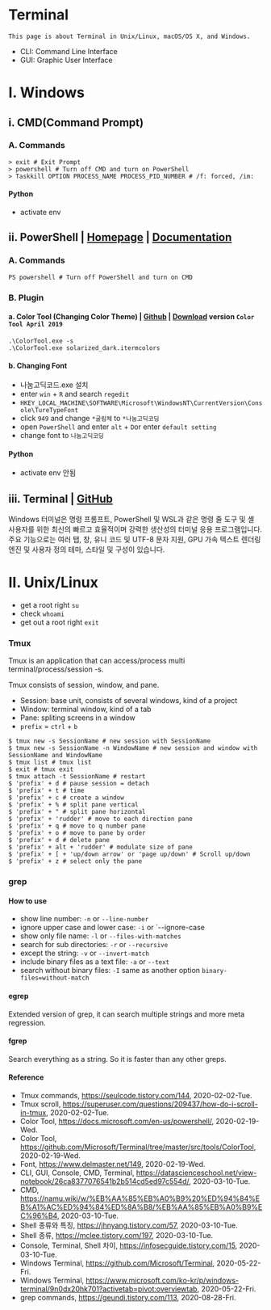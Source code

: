 # Terminal
```
This page is about Terminal in Unix/Linux, macOS/OS X, and Windows.
```
- CLI: Command Line Interface
- GUI: Graphic User Interface

# I. Windows
## i. CMD(Command Prompt)
### A. Commands
```
> exit # Exit Prompt
> powershell # Turn off CMD and turn on PowerShell
> Taskkill OPTION PROCESS_NAME PROCESS_PID_NUMBER # /f: forced, /im: 
```
#### Python
- activate env 
## ii. PowerShell | [Homepage](https://powershell.org/) | [Documentation](https://docs.microsoft.com/en-us/powershell/)
### A. Commands
```
PS powershell # Turn off PowerShell and turn on CMD
```
### B. Plugin
#### a. Color Tool (Changing Color Theme) | [Github](https://github.com/Microsoft/Terminal/tree/master/src/tools/ColorTool) | [Download](https://github.com/microsoft/terminal/releases/tag/1904.29002) version `Color Tool April 2019`
```
.\ColorTool.exe -s
.\ColorTool.exe solarized_dark.itermcolors
```

#### b. Changing Font
- 나눔고딕코드.exe 설치
- enter `win` + `R` and search `regedit`
- `HKEY_LOCAL_MACHINE\SOFTWARE\Microsoft\WindowsNT\CurrentVersion\Console\TureTypeFont`
- click `949` and change `*굴림체` to `*나눔고딕코딩`
- open `PowerShell` and enter `alt` + `D`or enter `default setting`
- change font to `나눔고딕코딩`

#### Python
- activate env 안됨

## iii. Terminal | [GitHub](https://github.com/Microsoft/Terminal)
 Windows 터미널은 명령 프롬프트, PowerShell 및 WSL과 같은 명령 줄 도구 및 셸 사용자를 위한 최신의 빠르고 효율적이며 강력한 생산성의 터미널 응용 프로그램입니다. 주요 기능으로는 여러 탭, 창, 유니 코드 및 UTF-8 문자 지원, GPU 가속 텍스트 렌더링 엔진 및 사용자 정의 테마, 스타일 및 구성이 있습니다.

# II. Unix/Linux
- get a root right `su`
- check `whoami`
- get out a root right `exit`

### Tmux
Tmux is an application that can access/process multi terminal/process/session -s.

Tmux consists of session, window, and pane.

- Session: base unit, consists of several windows, kind of a project
- Window: terminal window, kind of a tab
- Pane: spliting screens in a window
- `prefix` = `ctrl` + `b`

```
$ tmux new -s SessionName # new session with SessionName
$ tmux new -s SessionName -n WindowName # new session and window with SessionName and WindowName
$ tmux list # tmux list
$ exit # tmux exit
$ tmux attach -t SessionName # restart
$ 'prefix' + d # pause session = detach
$ 'prefix' + t # time
$ 'prefix' + c # create a window
$ 'prefix' + % # split pane vertical
$ 'prefix' + " # split pane horizontal
$ 'prefix' + 'rudder' # move to each direction pane
$ 'prefix' + q # move to q number pane
$ 'prefix' + o # move to pane by order
$ 'prefix' + d # delete pane 
$ 'prefix' + alt + 'rudder' # modulate size of pane
$ 'prefix' + [ + 'up/down arrow' or 'page up/down' # Scroll up/down
$ 'prefix' + z # select only the pane
```

### grep

#### How to use
- show line number: `-n` or `--line-number`
- ignore upper case and lower case: `-i` or `--ignore-case
- show only file name: `-l` or `--files-with-matches`
- search for sub directories: `-r` or `--recursive`
- except the string: `-v` or `--invert-match`
- include binary files as a text file: `-a` or `--text`
- search without binary files: `-I` same as another option `binary-files=without-match`

#### egrep
Extended version of grep, it can search multiple strings and more meta regression.

#### fgrep
Search everything as a string. So it is faster than any other greps.

#### Reference
- Tmux commands, https://seulcode.tistory.com/144, 2020-02-02-Tue.
- Tmux scroll, https://superuser.com/questions/209437/how-do-i-scroll-in-tmux, 2020-02-02-Tue.
- Color Tool, https://docs.microsoft.com/en-us/powershell/, 2020-02-19-Wed.
- Color Tool, https://github.com/Microsoft/Terminal/tree/master/src/tools/ColorTool, 2020-02-19-Wed.
- Font, https://www.delmaster.net/149, 2020-02-19-Wed.
- CLI, GUI, Console, CMD, Terminal, https://datascienceschool.net/view-notebook/26ca8377076541b2b514cd5ed97c554d/, 2020-03-10-Tue.
- CMD, https://namu.wiki/w/%EB%AA%85%EB%A0%B9%20%ED%94%84%EB%A1%AC%ED%94%84%ED%8A%B8/%EB%AA%85%EB%A0%B9%EC%96%B4, 2020-03-10-Tue.
- Shell 종류와 특징, https://jhnyang.tistory.com/57, 2020-03-10-Tue.
- Shell 종류, https://mclee.tistory.com/197, 2020-03-10-Tue.
- Console, Terminal, Shell 차이, https://infosecguide.tistory.com/15, 2020-03-10-Tue.
- Windows Terminal, https://github.com/Microsoft/Terminal, 2020-05-22-Fri.
- Windows Terminal, https://www.microsoft.com/ko-kr/p/windows-terminal/9n0dx20hk701?activetab=pivot:overviewtab, 2020-05-22-Fri.
- grep commands, https://geundi.tistory.com/113, 2020-08-28-Fri.
